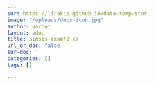 ```yaml
---
sur: https://lfrakie.github.io/data-temp-stor
image: "/uploads/docs-icon.jpg"
author: varbot
layout: vdoc
title: simsis-examf2-c7
url_or_doc: false
sur-doc: ''
categories: []
tags: []

---
```

